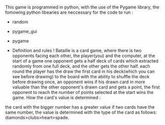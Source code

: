 This game is programmed in python, with the use of the Pygame library, the fomowing python libearies are neccessary for the code to run : 
  - random
  - pygame_gui
  - pygame

- Definition  and rules !
Bataille is a card game, where there is two opponents facing each other, the player(you) and the computer, at the start of a game one opponent gets a half deck of cards which extracted randomly from one full deck, and the other gets the other half. each round the player has the draw the first card in his deck(which you can see before drawing) to the board with the ability to shuffle the deck before drawing once, an opponent wins if his drawn card in more valuable than the other opponent's drawn card and gets a point, the first opponent to reach the number of points selected at the start wins the game. How the card's value is determined :

the card with the bigger number has a greater value
if two cards have the same number, the value is determined with the type of the card as follows: diamonds>clubs>heart>spade.
